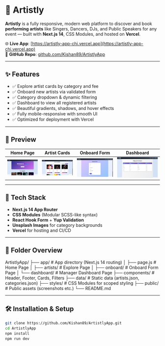 # 🎨 Artistly

**Artistly** is a fully responsive, modern web platform to discover and book **performing artists** like Singers, Dancers, DJs, and Public Speakers for any event — built with **Next.js 14**, CSS Modules, and hosted on **Vercel**.

🌐 **Live App**: [https://artistly-app-chi.vercel.app](https://artistly-app-chi.vercel.app)  
📂 **GitHub Repo**: [github.com/Kishan89/ArtistlyApp](https://github.com/Kishan89/ArtistlyApp)

---

## ✨ Features

- ✅ Explore artist cards by category and fee
- ✅ Onboard new artists via validated form
- ✅ Category dropdown & dynamic filtering
- ✅ Dashboard to view all registered artists
- ✅ Beautiful gradients, shadows, and hover effects
- ✅ Fully mobile-responsive with smooth UI
- ✅ Optimized for deployment with Vercel

---

## 📸 Preview

| Home Page                        | Artist Cards                         | Onboard Form                        | Dashboard                                  |
| -------------------------------- | ------------------------------------ | ----------------------------------- | ------------------------------------------ |
| ![Home](public/screens/Home.png) | ![Cards](public/screens/Artists.png) | ![Form](public/screens/Onboard.png) | ![Dashboard](public/screens/Dashboard.png) |

---

## 🚀 Tech Stack

- **Next.js 14 App Router**
- **CSS Modules** (Modular SCSS-like syntax)
- **React Hook Form** + **Yup Validation**
- **Unsplash Images** for category backgrounds
- **Vercel** for hosting and CI/CD

---

## 📁 Folder Overview

ArtistlyApp/
├── app/ # App directory (Next.js 14 routing)
│ ├── page.js # Home Page
│ ├── artists/ # Explore Page
│ ├── onboard/ # Onboard Form Page
│ └── dashboard/ # Manager Dashboard Page
├── components/ # Header, Footer, Cards, Filters
├── data/ # Static data (artists.json, categories.json)
├── styles/ # CSS Modules for scoped styling
├── public/ # Public assets (screenshots etc.)
└── README.md

---

## 🛠️ Installation & Setup

```bash
git clone https://github.com/Kishan89/ArtistlyApp.git
cd ArtistlyApp
npm install
npm run dev
```
